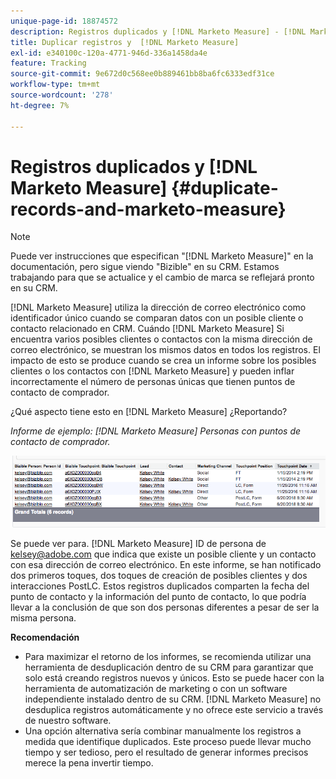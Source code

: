 ```yaml
---
unique-page-id: 18874572
description: Registros duplicados y [!DNL Marketo Measure] - [!DNL Marketo Measure]
title: Duplicar registros y  [!DNL Marketo Measure]
exl-id: e340100c-120a-4771-946d-336a1458da4e
feature: Tracking
source-git-commit: 9e672d0c568ee0b889461bb8ba6fc6333edf31ce
workflow-type: tm+mt
source-wordcount: '278'
ht-degree: 7%

---
```


# Registros duplicados y [!DNL Marketo Measure] {#duplicate-records-and-marketo-measure}

>[!NOTE]
>
>Puede ver instrucciones que especifican &quot;[!DNL Marketo Measure]&quot; en la documentación, pero sigue viendo &quot;Bizible&quot; en su CRM. Estamos trabajando para que se actualice y el cambio de marca se reflejará pronto en su CRM.

[!DNL Marketo Measure] utiliza la dirección de correo electrónico como identificador único cuando se comparan datos con un posible cliente o contacto relacionado en CRM. Cuándo [!DNL Marketo Measure] Si encuentra varios posibles clientes o contactos con la misma dirección de correo electrónico, se muestran los mismos datos en todos los registros. El impacto de esto se produce cuando se crea un informe sobre los posibles clientes o los contactos con [!DNL Marketo Measure] y pueden inflar incorrectamente el número de personas únicas que tienen puntos de contacto de comprador.

¿Qué aspecto tiene esto en [!DNL Marketo Measure] ¿Reportando?

_Informe de ejemplo: [!DNL Marketo Measure] Personas con puntos de contacto de comprador._

![](assets/1-1.png)

Se puede ver para. [!DNL Marketo Measure] ID de persona de kelsey@adobe.com que indica que existe un posible cliente y un contacto con esa dirección de correo electrónico. En este informe, se han notificado dos primeros toques, dos toques de creación de posibles clientes y dos interacciones PostLC. Estos registros duplicados comparten la fecha del punto de contacto y la información del punto de contacto, lo que podría llevar a la conclusión de que son dos personas diferentes a pesar de ser la misma persona.

**Recomendación**

* Para maximizar el retorno de los informes, se recomienda utilizar una herramienta de desduplicación dentro de su CRM para garantizar que solo está creando registros nuevos y únicos. Esto se puede hacer con la herramienta de automatización de marketing o con un software independiente instalado dentro de su CRM. [!DNL Marketo Measure] no desduplica registros automáticamente y no ofrece este servicio a través de nuestro software.
* Una opción alternativa sería combinar manualmente los registros a medida que identifique duplicados. Este proceso puede llevar mucho tiempo y ser tedioso, pero el resultado de generar informes precisos merece la pena invertir tiempo.
